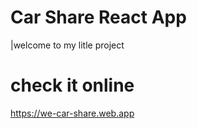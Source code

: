 # Car Share React App
|welcome to my litle project 
 
# check it online
https://we-car-share.web.app
